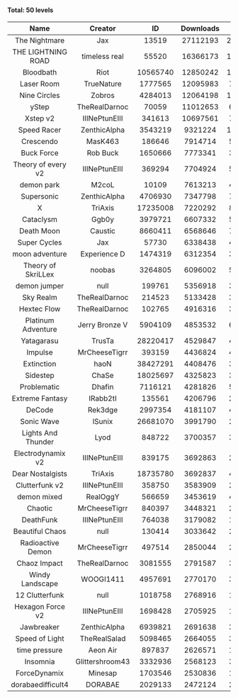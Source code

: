 #### Total: 50 levels

| Name | Creator | ID | Downloads | Likes |
|:---:|:---:|:---:|:---:|:---:|
| The Nightmare | Jax | 13519 | 27112193 | 2493109
| THE LIGHTNING ROAD | timeless real | 55520 | 16366173 | 1481021
| Bloodbath | Riot | 10565740 | 12850242 | 1176981
| Laser Room | TrueNature | 1777565 | 12095983 | 763391
| Nine Circles | Zobros | 4284013 | 12064198 | 1224158
| yStep | TheRealDarnoc | 70059 | 11012653 | 681336
| Xstep v2 | IIINePtunEIII | 341613 | 10697561 | 788556
| Speed Racer | ZenthicAlpha | 3543219 | 9321224 | 1011477
| Crescendo | MasK463 | 186646 | 7914714 | 583735
| Buck Force | Rob Buck | 1650666 | 7773341 | 397206
| Theory of every v2 | IIINePtunEIII | 369294 | 7704924 | 508925
| demon park | M2coL | 10109 | 7613213 | 462338
| Supersonic | ZenthicAlpha | 4706930 | 7347798 | 705537
| X | TriAxis | 17235008 | 7220292 | 804810
| Cataclysm | Ggb0y | 3979721 | 6607332 | 535645
| Death Moon  | Caustic | 8660411 | 6568646 | 748107
| Super Cycles | Jax | 57730 | 6338438 | 433817
| moon adventure | Experience D | 1474319 | 6312354 | 341851
| Theory of SkriLLex | noobas | 3264805 | 6096002 | 512414
| demon jumper | null | 199761 | 5356918 | 377310
| Sky Realm | TheRealDarnoc | 214523 | 5133428 | 353879
| Hextec Flow | TheRealDarnoc | 102765 | 4916316 | 352002
| Platinum Adventure | Jerry Bronze V | 5904109 | 4853532 | 664085
| Yatagarasu  | TrusTa | 28220417 | 4529847 | 424834
| Impulse | MrCheeseTigrr | 393159 | 4436824 | 469538
| Extinction | haoN | 38427291 | 4408476 | 331806
| Sidestep | ChaSe | 18025697 | 4325823 | 382806
| Problematic | Dhafin | 7116121 | 4281826 | 508532
| Extreme Fantasy | IRabb2tI | 135561 | 4206796 | 293125
| DeCode | Rek3dge | 2997354 | 4181107 | 460196
| Sonic Wave | lSunix | 26681070 | 3991790 | 289924
| Lights And Thunder | Lyod | 848722 | 3700357 | 332456
| Electrodynamix v2 | IIINePtunEIII | 839175 | 3692863 | 253744
| Dear Nostalgists | TriAxis | 18735780 | 3692837 | 463556
| Clutterfunk v2 | IIINePtunEIII | 358750 | 3583909 | 274371
| demon mixed | RealOggY | 566659 | 3453619 | 405281
| Chaotic | MrCheeseTigrr | 840397 | 3448321 | 226547
| DeathFunk | IIINePtunEIII | 764038 | 3179082 | 164873
| Beautiful Chaos | null | 130414 | 3033642 | 228615
| Radioactive Demon | MrCheeseTigrr | 497514 | 2850044 | 230553
| Chaoz Impact | TheRealDarnoc | 3081555 | 2791587 | 314279
| Windy Landscape | WOOGI1411 | 4957691 | 2770170 | 335569
| 12 Clutterfunk | null | 1018758 | 2768916 | 189448
| Hexagon Force v2 | IIINePtunEIII | 1698428 | 2705925 | 186405
| Jawbreaker | ZenthicAlpha | 6939821 | 2691638 | 327203
| Speed of Light | TheRealSalad | 5098465 | 2664055 | 334363
| time pressure | Aeon Air | 897837 | 2626571 | 179572
| Insomnia | Glittershroom43 | 3332936 | 2568123 | 344104
| ForceDynamix | Minesap | 1703546 | 2530836 | 174481
| dorabaedifficult4 | DORABAE | 2029133 | 2472124 | 210072
